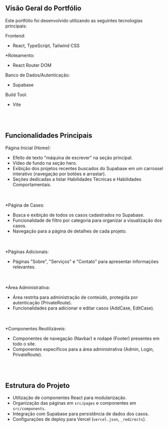 ## Visão Geral do Portfólio 
Este portfólio foi desenvolvido utilizando as seguintes tecnologias principais: 

Frontend:
- React, TypeScript, Tailwind CSS

*Roteamento:
- React Router DOM

Banco de Dados/Autenticação:
- Supabase

Build Tool:
- Vite 

<br><br>
## Funcionalidades Principais
Página Inicial (Home):
- Efeito de texto "máquina de escrever" na seção principal.
- Vídeo de fundo na seção hero. 
- Exibição dos projetos recentes buscados do Supabase em um carrossel interativo (navegação por botões e arrastar).
- Seções dedicadas a listar Habilidades Técnicas e Habilidades Comportamentais. 

<br><br>
*Página de Cases:
- Busca e exibição de todos os casos cadastrados no Supabase. 
- Funcionalidade de filtro por categoria para organizar a visualização dos casos. 
- Navegação para a página de detalhes de cada projeto. 

<br><br>
*Páginas Adicionais:
- Páginas "Sobre", "Serviços" e "Contato" para apresentar informações relevantes. 

<br><br>
*Área Administrativa:
- Área restrita para administração de conteúdo, protegida por autenticação (PrivateRoute). 
- Funcionalidades para adicionar e editar casos (AddCase, EditCase). 

<br><br>
*Componentes Reutilizáveis:
- Componentes de navegação (Navbar) e rodapé (Footer) presentes em todo o site. 
- Componentes específicos para a área administrativa (Admin, Login, PrivateRoute). 

<br><br>
## Estrutura do Projeto 
- Utilização de componentes React para modularização. 
- Organização das páginas em `src/pages` e componentes em `src/components`. 
- Integração com Supabase para persistência de dados dos casos. 
- Configurações de deploy para Vercel (`vercel.json`, `_redirects`).

